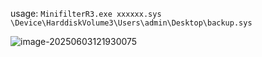 usage: `MinifilterR3.exe xxxxxx.sys \Device\HarddiskVolume3\Users\admin\Desktop\backup.sys`

![image-20250603121930075](https://img-host-arcueid.oss-cn-hangzhou.aliyuncs.com/img202506031219166.png)